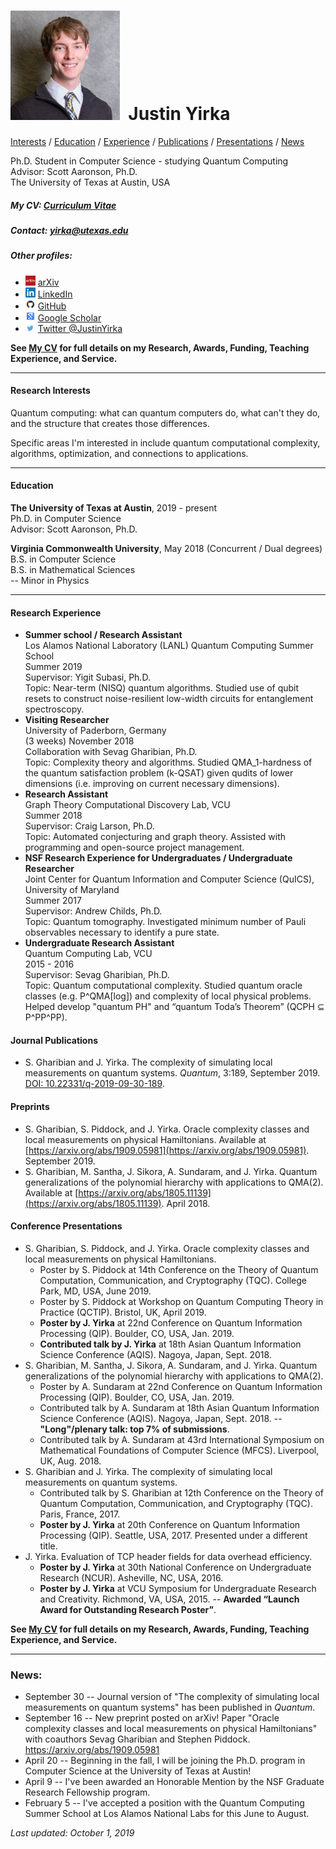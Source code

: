 # <img src="./Headshot1.jpg" style="height: 175px;" />&nbsp; Justin Yirka  

[Interests](#research-interests) / [Education](#education) / [Experience](#research-experience) / [Publications](#journal-publications) / [Presentations](#conference-presentations) / [News](#news)

Ph.D. Student in Computer Science - studying Quantum Computing  
Advisor: Scott Aaronson, Ph.D.  
The University of Texas at Austin, USA

##### My CV: [Curriculum Vitae](./CV_JYirka.pdf)

##### Contact: [yirka@utexas.edu](mailto:yirka@utexas.edu)

##### Other profiles:

  - <img src="./logos/arxiv.jpg" width="16"> [arXiv](https://arxiv.org/a/yirka_j_1.html)
  - <img src="./logos/linkedin.png" width="16"> [LinkedIn](https://www.linkedin.com/in/yirkajk/)
  - <img src="./logos/github.png" width="16"> [GitHub](https://github.com/yirkajk)
  - <img src="./logos/googlescholar.png" width="16"> [Google Scholar](https://scholar.google.com/citations?user=UxIpR_UAAAAJ)
  - <img src="./logos/twitter.jpg" width="16"> [Twitter @JustinYirka](https://twitter.com/JustinYirka)

**See [My CV](./CV_JYirka.pdf) for full details on my Research, Awards, Funding, Teaching Experience, and Service.**

***

#### Research Interests
Quantum computing: what can quantum computers do, what can't they do, and the structure that creates those differences.  

Specific areas I'm interested in include quantum computational complexity, algorithms, optimization, and connections to applications.  

***

#### Education
**The University of Texas at Austin**, 2019 - present  
Ph.D. in Computer Science  
Advisor: Scott Aaronson, Ph.D.

**Virginia Commonwealth University**, May 2018 (Concurrent / Dual degrees)  
B.S. in Computer Science  
B.S. in Mathematical Sciences  
\-- Minor in Physics    

***

#### Research Experience
  - **Summer school / Research Assistant**  
  Los Alamos National Laboratory (LANL) Quantum Computing Summer School  
  Summer 2019  
  Supervisor: Yigit Subasi, Ph.D.  
  Topic: Near-term (NISQ) quantum algorithms. Studied use of qubit resets to construct noise-resilient low-width circuits for entanglement spectroscopy.   
  - **Visiting Researcher**  
  University of Paderborn, Germany  
  (3 weeks) November 2018  
  Collaboration with Sevag Gharibian, Ph.D.  
  Topic: Complexity theory and algorithms. Studied QMA_1-hardness of the quantum satisfaction problem (k-QSAT) given qudits of lower dimensions (i.e. improving on current necessary dimensions).
  - **Research Assistant**  
  Graph Theory Computational Discovery Lab, VCU  
  Summer 2018  
  Supervisor: Craig Larson, Ph.D.  
  Topic: Automated conjecturing and graph theory. Assisted with programming and open-source project management.
  - **NSF Research Experience for Undergraduates / Undergraduate Researcher**  
  Joint Center for Quantum Information and Computer Science (QuICS), University of Maryland  
  Summer 2017  
  Supervisor: Andrew Childs, Ph.D.  
  Topic: Quantum tomography. Investigated minimum number of Pauli observables necessary to identify a pure state.
  - **Undergraduate Research Assistant**  
  Quantum Computing Lab, VCU  
  2015 - 2016  
  Supervisor: Sevag Gharibian, Ph.D.  
  Topic: Quantum computational complexity. Studied quantum oracle classes (e.g. P^QMA[log]) and complexity of local physical problems. Helped develop "quantum PH" and “quantum Toda’s Theorem” (QCPH ⊆ P^PP^PP).

#### Journal Publications
  - S. Gharibian and J. Yirka. The complexity of simulating local measurements on quantum systems. *Quantum*, 3:189, September 2019. [DOI: 10.22331/q-2019-09-30-189](https://doi.org/10.22331/q-2019-09-30-189).

#### Preprints
  - S. Gharibian, S. Piddock, and J. Yirka. Oracle complexity classes and local measurements on physical Hamiltonians. Available at [https://arxiv.org/abs/1909.05981](https://arxiv.org/abs/1909.05981). September 2019.
  - S. Gharibian, M. Santha, J. Sikora, A. Sundaram, and J. Yirka. Quantum generalizations of the polynomial hierarchy with applications to QMA(2). Available at [https://arxiv.org/abs/1805.11139](https://arxiv.org/abs/1805.11139). April 2018.

#### Conference Presentations
  - S. Gharibian, S. Piddock, and J. Yirka. Oracle complexity classes and local measurements on physical Hamiltonians.
      - Poster by S. Piddock at 14th Conference on the Theory of Quantum Computation, Communication, and Cryptography (TQC). College Park, MD, USA, June 2019.  
      - Poster by S. Piddock at Workshop on Quantum Computing Theory in Practice (QCTIP). Bristol, UK, April 2019.  
      - **Poster by J. Yirka** at 22nd Conference on Quantum Information Processing (QIP). Boulder, CO, USA, Jan. 2019.
      - **Contributed talk by J. Yirka** at 18th Asian Quantum Information Science Conference (AQIS). Nagoya, Japan, Sept. 2018.  
  - S. Gharibian, M. Santha, J. Sikora, A. Sundaram, and J. Yirka. Quantum generalizations of the polynomial hierarchy with applications to QMA(2).
      - Poster by A. Sundaram at 22nd Conference on Quantum Information Processing (QIP). Boulder, CO, USA, Jan. 2019.
      - Contributed talk by A. Sundaram at 18th Asian Quantum Information Science Conference (AQIS). Nagoya, Japan, Sept. 2018. -- **"Long"/plenary talk: top 7% of submissions**.
      - Contributed talk by A. Sundaram at 43rd International Symposium on Mathematical Foundations of Computer Science (MFCS). Liverpool, UK, Aug. 2018.
  - S. Gharibian and J. Yirka. The complexity of simulating local measurements on quantum systems.
      - Contributed talk by S. Gharibian at 12th Conference on the Theory of Quantum Computation, Communication, and Cryptography (TQC). Paris, France, 2017.
      - **Poster by J. Yirka** at 20th Conference on Quantum Information Processing (QIP). Seattle, USA, 2017. Presented under a different title.
  - J. Yirka. Evaluation of TCP header fields for data overhead efficiency.
      - **Poster by J. Yirka** at 30th National Conference on Undergraduate Research (NCUR). Asheville, NC, USA, 2016.
      - **Poster by J. Yirka** at VCU Symposium for Undergraduate Research and Creativity. Richmond, VA, USA, 2015. -- **Awarded “Launch Award for Outstanding Research Poster”**.

**See [My CV](./CV_JYirka.pdf) for full details on my Research, Awards, Funding, Teaching Experience, and Service.**

***

### News:
  * September 30 -- Journal version of "The complexity of simulating local measurements on quantum systems" has been published in *Quantum*.  
  * September 16 -- New preprint posted on arXiv! Paper "Oracle complexity classes and local measurements on physical Hamiltonians" with coauthors Sevag Gharibian and Stephen Piddock. https://arxiv.org/abs/1909.05981
  * April 20 -- Beginning in the fall, I will be joining the Ph.D. program in Computer Science at the University of Texas at Austin!
  * April 9 -- I've been awarded an Honorable Mention by the NSF Graduate Research Fellowship program.
  * February 5 -- I've accepted a position with the Quantum Computing Summer School at Los Alamos National Labs for this June to August.

*Last updated: October 1, 2019*
